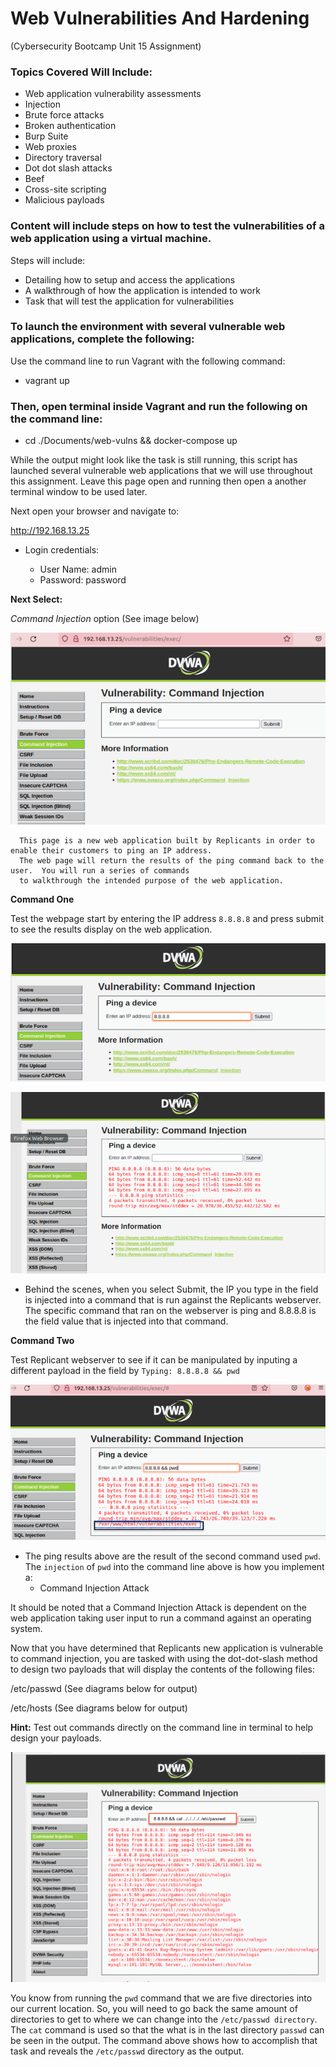 # Web Vulnerabilities And Hardening
(Cybersecurity Bootcamp Unit 15 Assignment)

### Topics Covered Will Include:
- Web application vulnerability assessments
- Injection
- Brute force attacks
- Broken authentication
- Burp Suite
- Web proxies
- Directory traversal
- Dot dot slash attacks
- Beef
- Cross-site scripting
- Malicious payloads

### Content will include steps on how to test the vulnerabilities of a web application using a virtual machine.  
Steps will include:  

- Detailing how to setup and access the applications
- A walkthrough of how the application is intended to work
- Task that will test the application for vulnerabilities

### To launch the environment with several vulnerable web applications, complete the following:

Use the command line to run Vagrant with the following command: 
- vagrant up

### Then, open terminal inside Vagrant and run the following on the command line: 
- cd ./Documents/web-vulns && docker-compose up

While the output might look like the task is still running, this script has launched several vulnerable web applications that we will use throughout this assignment.  Leave this page open and running then open a another terminal window to be used later.

Next open your browser and navigate to:

http://192.168.13.25

- Login credentials:

    * User Name: admin
    * Password:  password

**Next Select:** 

*Command Injection*
option (See image below)

![TODO: Update the path with the name of your diagram](https://github.com/Tamie13/Vulnerabilities-and-Hardening-HW/blob/main/DVWA/command%20injection%20shot.png)

      This page is a new web application built by Replicants in order to enable their customers to ping an IP address. 
      The web page will return the results of the ping command back to the user.  You will run a series of commands 
      to walkthrough the intended purpose of the web application.
      
      
**Command One**

Test the webpage start by entering the IP address 
`8.8.8.8`
and press submit to see the results display on the web application.

![TODO: Update the path with the name of your diagram](https://github.com/Tamie13/Vulnerabilities-and-Hardening-HW/blob/main/DVWA/Ping%208.8.8.8.png)

![TODO: Update the path with the name of your diagram](https://github.com/Tamie13/Vulnerabilities-and-Hardening-HW/blob/main/DVWA/Results%20of%20Ping%20of%208.8.8.8.png)

  - Behind the scenes, when you select Submit, the IP you type in the field is injected into a command that is run against the Replicants webserver. The specific command     that ran on the webserver is ping <IP> and 8.8.8.8 is the field value that is injected into that command.
   
   
**Command Two**

Test Replicant webserver to see if it can be manipulated by inputing a different payload in the field by
`Typing: 8.8.8.8 && pwd`
   
![TODO: Update the path with the name of your diagram](https://github.com/Tamie13/Vulnerabilities-and-Hardening-HW/blob/main/DVWA/PWD%20Results.png) 
   
- The ping results above are the result of the second command used `pwd`.  The `injection` of `pwd` into the command line above is how you implement a:
  - Command Injection Attack

It should be noted that a Command Injection Attack is dependent on the web application taking user input to run a command against an operating system.

Now that you have determined that Replicants new application is vulnerable to command injection, you are tasked with using the dot-dot-slash method to design two payloads that will display the contents of the following files:


/etc/passwd (See diagrams below for output)

/etc/hosts (See diagrams below for output)
   
**Hint:** Test out commands directly on the command line in terminal to help design your payloads.

![TODO:  Update the path with the name of your diagram](https://github.com/Tamie13/Vulnerabilities-and-Hardening-HW/blob/main/DVWA/Result%20for%20:etc:passwd.png)
   
You know from running the `pwd` command that we are five directories into our current location.  So, you will need to go back the same amount of directories to get to where we can change into the `/etc/passwd directory`.  The `cat` command is used so that the what is in the last directory `passwd` can be seen in the output. The command above shows how to accomplish that task and reveals the `/etc/passwd` directory as the output.
